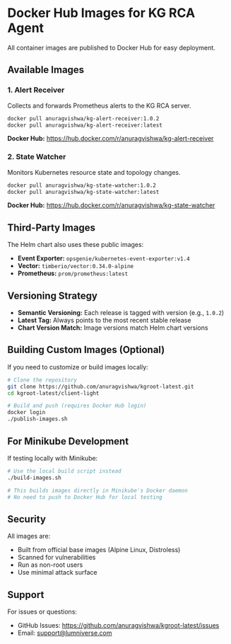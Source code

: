 # Docker Hub Images for KG RCA Agent

All container images are published to Docker Hub for easy deployment.

## Available Images

### 1. Alert Receiver
Collects and forwards Prometheus alerts to the KG RCA server.

```bash
docker pull anuragvishwa/kg-alert-receiver:1.0.2
docker pull anuragvishwa/kg-alert-receiver:latest
```

**Docker Hub:** https://hub.docker.com/r/anuragvishwa/kg-alert-receiver

### 2. State Watcher
Monitors Kubernetes resource state and topology changes.

```bash
docker pull anuragvishwa/kg-state-watcher:1.0.2
docker pull anuragvishwa/kg-state-watcher:latest
```

**Docker Hub:** https://hub.docker.com/r/anuragvishwa/kg-state-watcher

## Third-Party Images

The Helm chart also uses these public images:

- **Event Exporter:** `opsgenie/kubernetes-event-exporter:v1.4`
- **Vector:** `timberio/vector:0.34.0-alpine`
- **Prometheus:** `prom/prometheus:latest`

## Versioning Strategy

- **Semantic Versioning:** Each release is tagged with version (e.g., `1.0.2`)
- **Latest Tag:** Always points to the most recent stable release
- **Chart Version Match:** Image versions match Helm chart versions

## Building Custom Images (Optional)

If you need to customize or build images locally:

```bash
# Clone the repository
git clone https://github.com/anuragvishwa/kgroot-latest.git
cd kgroot-latest/client-light

# Build and push (requires Docker Hub login)
docker login
./publish-images.sh
```

## For Minikube Development

If testing locally with Minikube:

```bash
# Use the local build script instead
./build-images.sh

# This builds images directly in Minikube's Docker daemon
# No need to push to Docker Hub for local testing
```

## Security

All images are:
- Built from official base images (Alpine Linux, Distroless)
- Scanned for vulnerabilities
- Run as non-root users
- Use minimal attack surface

## Support

For issues or questions:
- GitHub Issues: https://github.com/anuragvishwa/kgroot-latest/issues
- Email: support@lumniverse.com
